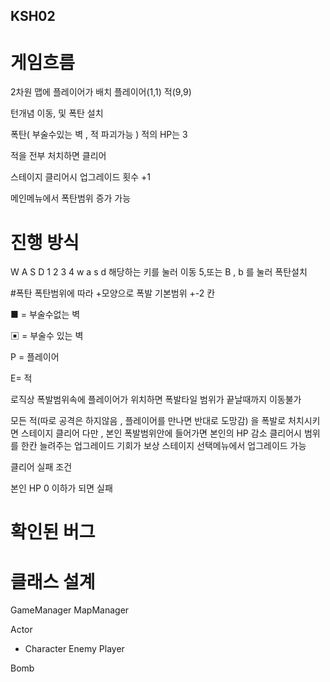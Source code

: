 ## KSH02

# 게임흐름 

2차원 맵에 플레이어가 배치 
플레이어(1,1)
적(9,9)

턴개념 이동, 및 폭탄 설치 

폭탄( 부술수있는 벽 ,  적 파괴가능 )
적의 HP는 3

적을 전부 처치하면 클리어

스테이지 클리어시 업그레이드 횟수 +1

메인메뉴에서 폭탄범위 증가 가능

# 진행 방식 
W A S D 
1 2 3 4
w a s d
해당하는 키를 눌러 이동
5,또는 B , b 를 눌러 폭탄설치

#폭탄
폭탄범위에 따라 +모양으로 폭발
기본범위 +-2 칸

■ = 부술수없는 벽

▣ = 부술수 있는 벽

P = 플레이어

E= 적

로직상 폭발범위속에 플레이어가 위치하면 폭발타일 범위가 끝날때까지 이동불가

모든 적(따로 공격은 하지않음 , 플레이어를 만나면 반대로 도망감)
을 폭발로 처치시키면 스테이지 클리어
다만 , 본인 폭발범위안에 들어가면 본인의 HP 감소
클리어시 범위를 한칸 늘려주는 업그레이드 기회가 보상
스테이지 선택메뉴에서 업그레이드 가능

클리어 실패 조건 

본인 HP 0 이하가 되면 실패

# 확인된 버그



# 클래스 설계

GameManager
MapManager

Actor
- Character
	Enemy
	Player

Bomb

